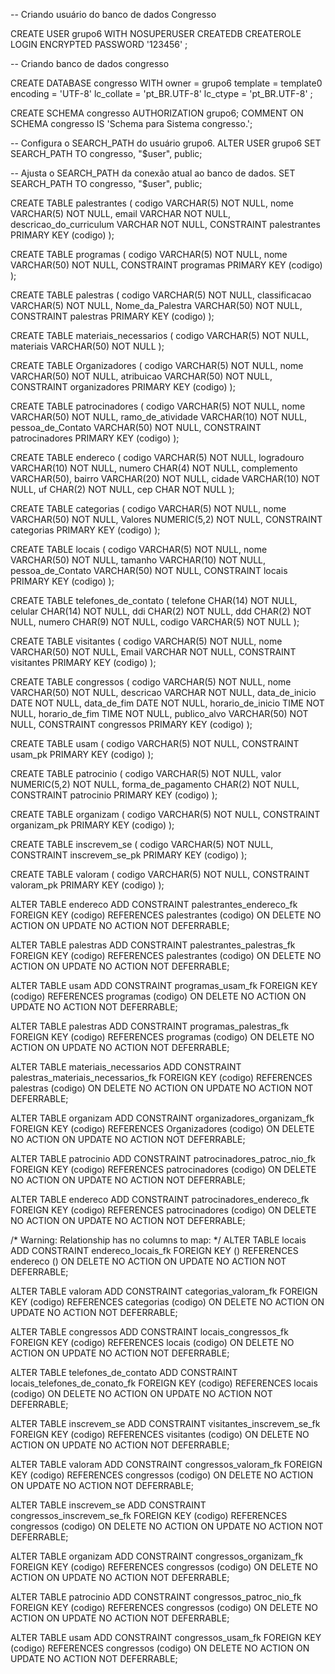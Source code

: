 -- Criando usuário do banco de dados Congresso

CREATE USER grupo6 WITH
  NOSUPERUSER
  CREATEDB
  CREATEROLE
  LOGIN
  ENCRYPTED PASSWORD '123456'
;

-- Criando banco de dados congresso

CREATE DATABASE congresso WITH
  owner      = grupo6
  template   = template0
  encoding   = 'UTF-8'
  lc_collate = 'pt_BR.UTF-8'
  lc_ctype   = 'pt_BR.UTF-8'
;

CREATE SCHEMA congresso AUTHORIZATION grupo6;
COMMENT ON SCHEMA congresso IS 'Schema para Sistema congresso.';

-- Configura o SEARCH_PATH do usuário grupo6.
ALTER USER grupo6 SET SEARCH_PATH TO congresso, "$user", public;

-- Ajusta o SEARCH_PATH da conexão atual ao banco de dados.
SET SEARCH_PATH TO congresso, "$user", public;


CREATE TABLE palestrantes (
                codigo VARCHAR(5) NOT NULL,
                nome VARCHAR(5) NOT NULL,
                email VARCHAR NOT NULL,
                descricao_do_curriculum VARCHAR NOT NULL,
                CONSTRAINT palestrantes PRIMARY KEY (codigo)
);


CREATE TABLE programas (
                codigo VARCHAR(5) NOT NULL,
                nome VARCHAR(50) NOT NULL,
                CONSTRAINT programas PRIMARY KEY (codigo)
);


CREATE TABLE palestras (
                codigo VARCHAR(5) NOT NULL,
                classificacao VARCHAR(5) NOT NULL,
                Nome_da_Palestra VARCHAR(50) NOT NULL,
                CONSTRAINT palestras PRIMARY KEY (codigo)
);


CREATE TABLE materiais_necessarios (
                codigo VARCHAR(5) NOT NULL,
                materiais VARCHAR(50) NOT NULL
);


CREATE TABLE Organizadores (
                codigo VARCHAR(5) NOT NULL,
                nome VARCHAR(50) NOT NULL,
                atribuicao VARCHAR(50) NOT NULL,
                CONSTRAINT organizadores PRIMARY KEY (codigo)
);


CREATE TABLE patrocinadores (
                codigo VARCHAR(5) NOT NULL,
                nome VARCHAR(50) NOT NULL,
                ramo_de_atividade VARCHAR(10) NOT NULL,
                pessoa_de_Contato VARCHAR(50) NOT NULL,
                CONSTRAINT patrocinadores PRIMARY KEY (codigo)
);


CREATE TABLE endereco (
                codigo VARCHAR(5) NOT NULL,
                logradouro VARCHAR(10) NOT NULL,
                numero CHAR(4) NOT NULL,
                complemento VARCHAR(50),
                bairro VARCHAR(20) NOT NULL,
                cidade VARCHAR(10) NOT NULL,
                uf CHAR(2) NOT NULL,
                cep CHAR NOT NULL
);


CREATE TABLE categorias (
                codigo VARCHAR(5) NOT NULL,
                nome VARCHAR(50) NOT NULL,
                Valores NUMERIC(5,2) NOT NULL,
                CONSTRAINT categorias PRIMARY KEY (codigo)
);


CREATE TABLE locais (
                codigo VARCHAR(5) NOT NULL,
                nome VARCHAR(50) NOT NULL,
                tamanho VARCHAR(10) NOT NULL,
                pessoa_de_Contato VARCHAR(50) NOT NULL,
                CONSTRAINT locais PRIMARY KEY (codigo)
);


CREATE TABLE telefones_de_contato (
                telefone CHAR(14) NOT NULL,
                celular CHAR(14) NOT NULL,
                ddi CHAR(2) NOT NULL,
                ddd CHAR(2) NOT NULL,
                numero CHAR(9) NOT NULL,
                codigo VARCHAR(5) NOT NULL
);


CREATE TABLE visitantes (
                codigo VARCHAR(5) NOT NULL,
                nome VARCHAR(50) NOT NULL,
                Email VARCHAR NOT NULL,
                CONSTRAINT visitantes PRIMARY KEY (codigo)
);


CREATE TABLE congressos (
                codigo VARCHAR(5) NOT NULL,
                nome VARCHAR(50) NOT NULL,
                descricao VARCHAR NOT NULL,
                data_de_inicio DATE NOT NULL,
                data_de_fim DATE NOT NULL,
                horario_de_inicio TIME NOT NULL,
                horario_de_fim TIME NOT NULL,
                publico_alvo VARCHAR(50) NOT NULL,
                CONSTRAINT congressos PRIMARY KEY (codigo)
);


CREATE TABLE usam (
                codigo VARCHAR(5) NOT NULL,
                CONSTRAINT usam_pk PRIMARY KEY (codigo)
);


CREATE TABLE patrocinio (
                codigo VARCHAR(5) NOT NULL,
                valor NUMERIC(5,2) NOT NULL,
                forma_de_pagamento CHAR(2) NOT NULL,
                CONSTRAINT patrocinio PRIMARY KEY (codigo)
);


CREATE TABLE organizam (
                codigo VARCHAR(5) NOT NULL,
                CONSTRAINT organizam_pk PRIMARY KEY (codigo)
);


CREATE TABLE inscrevem_se (
                codigo VARCHAR(5) NOT NULL,
                CONSTRAINT inscrevem_se_pk PRIMARY KEY (codigo)
);


CREATE TABLE valoram (
                codigo VARCHAR(5) NOT NULL,
                CONSTRAINT valoram_pk PRIMARY KEY (codigo)
);


ALTER TABLE endereco ADD CONSTRAINT palestrantes_endereco_fk
FOREIGN KEY (codigo)
REFERENCES palestrantes (codigo)
ON DELETE NO ACTION
ON UPDATE NO ACTION
NOT DEFERRABLE;

ALTER TABLE palestras ADD CONSTRAINT palestrantes_palestras_fk
FOREIGN KEY (codigo)
REFERENCES palestrantes (codigo)
ON DELETE NO ACTION
ON UPDATE NO ACTION
NOT DEFERRABLE;

ALTER TABLE usam ADD CONSTRAINT programas_usam_fk
FOREIGN KEY (codigo)
REFERENCES programas (codigo)
ON DELETE NO ACTION
ON UPDATE NO ACTION
NOT DEFERRABLE;

ALTER TABLE palestras ADD CONSTRAINT programas_palestras_fk
FOREIGN KEY (codigo)
REFERENCES programas (codigo)
ON DELETE NO ACTION
ON UPDATE NO ACTION
NOT DEFERRABLE;

ALTER TABLE materiais_necessarios ADD CONSTRAINT palestras_materiais_necessarios_fk
FOREIGN KEY (codigo)
REFERENCES palestras (codigo)
ON DELETE NO ACTION
ON UPDATE NO ACTION
NOT DEFERRABLE;

ALTER TABLE organizam ADD CONSTRAINT organizadores_organizam_fk
FOREIGN KEY (codigo)
REFERENCES Organizadores (codigo)
ON DELETE NO ACTION
ON UPDATE NO ACTION
NOT DEFERRABLE;

ALTER TABLE patrocinio ADD CONSTRAINT patrocinadores_patroc_nio_fk
FOREIGN KEY (codigo)
REFERENCES patrocinadores (codigo)
ON DELETE NO ACTION
ON UPDATE NO ACTION
NOT DEFERRABLE;

ALTER TABLE endereco ADD CONSTRAINT patrocinadores_endereco_fk
FOREIGN KEY (codigo)
REFERENCES patrocinadores (codigo)
ON DELETE NO ACTION
ON UPDATE NO ACTION
NOT DEFERRABLE;

/*
Warning: Relationship has no columns to map:
*/
ALTER TABLE locais ADD CONSTRAINT endereco_locais_fk
FOREIGN KEY ()
REFERENCES endereco ()
ON DELETE NO ACTION
ON UPDATE NO ACTION
NOT DEFERRABLE;

ALTER TABLE valoram ADD CONSTRAINT categorias_valoram_fk
FOREIGN KEY (codigo)
REFERENCES categorias (codigo)
ON DELETE NO ACTION
ON UPDATE NO ACTION
NOT DEFERRABLE;

ALTER TABLE congressos ADD CONSTRAINT locais_congressos_fk
FOREIGN KEY (codigo)
REFERENCES locais (codigo)
ON DELETE NO ACTION
ON UPDATE NO ACTION
NOT DEFERRABLE;

ALTER TABLE telefones_de_contato ADD CONSTRAINT locais_telefones_de_conato_fk
FOREIGN KEY (codigo)
REFERENCES locais (codigo)
ON DELETE NO ACTION
ON UPDATE NO ACTION
NOT DEFERRABLE;

ALTER TABLE inscrevem_se ADD CONSTRAINT visitantes_inscrevem_se_fk
FOREIGN KEY (codigo)
REFERENCES visitantes (codigo)
ON DELETE NO ACTION
ON UPDATE NO ACTION
NOT DEFERRABLE;

ALTER TABLE valoram ADD CONSTRAINT congressos_valoram_fk
FOREIGN KEY (codigo)
REFERENCES congressos (codigo)
ON DELETE NO ACTION
ON UPDATE NO ACTION
NOT DEFERRABLE;

ALTER TABLE inscrevem_se ADD CONSTRAINT congressos_inscrevem_se_fk
FOREIGN KEY (codigo)
REFERENCES congressos (codigo)
ON DELETE NO ACTION
ON UPDATE NO ACTION
NOT DEFERRABLE;

ALTER TABLE organizam ADD CONSTRAINT congressos_organizam_fk
FOREIGN KEY (codigo)
REFERENCES congressos (codigo)
ON DELETE NO ACTION
ON UPDATE NO ACTION
NOT DEFERRABLE;

ALTER TABLE patrocinio ADD CONSTRAINT congressos_patroc_nio_fk
FOREIGN KEY (codigo)
REFERENCES congressos (codigo)
ON DELETE NO ACTION
ON UPDATE NO ACTION
NOT DEFERRABLE;

ALTER TABLE usam ADD CONSTRAINT congressos_usam_fk
FOREIGN KEY (codigo)
REFERENCES congressos (codigo)
ON DELETE NO ACTION
ON UPDATE NO ACTION
NOT DEFERRABLE;
